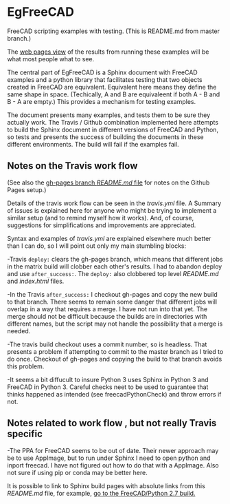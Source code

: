# EgFreeCAD
FreeCAD scripting examples with testing.
(This is README.md from master branch.)

The 
<a href="https://pdgilbert.github.io/EgFreeCAD/index.html">web pages view</a>
of the results from running these examples will be what most people what to see.

The central part of EgFreeCAD is a Sphinx document with FreeCAD examples and a
python library that facilitates testing that two objects created in FreeCAD are
equivalent. Equivalent here means they define the same shape in space.
(Techically, A and B are equivaleent if both A - B and B - A are empty.)
This provides a mechanism for testing examples.

The document presents many examples, and tests them to be sure they actually work.
The Travis / Github combination implemented here attempts to build the Sphinx
document in different versions of FreeCAD and Python, 
so tests and presents the success of building the documents in these different
environments. The build will fail if the examples fail.

##  Notes on the Travis work flow
(See also the 
[gh-pages branch *README.md* file](https://github.com/pdgilbert/EgFreeCAD/tree/gh-pages/README.md)
for notes on the Github Pages setup.)

Details of the travis work flow can be seen in the *travis.yml* file. 
A Summary of issues is explained here for anyone who might be trying to 
implement a similar setup (and to remind myself how it works).
And, of course, suggestions for simplifications and improvements are appreciated.

Syntax and examples of *travis.yml* are explained elsewhere much better than I 
can do, so I will point out only my main stumbling blocks:

-Travis `deploy:` clears the gh-pages branch, which means that different jobs in
the matrix build will clobber each other's results. I had to abandon deploy and
use `after_success:`. The `deploy:` also clobbered top level *README.md* and 
*index.html* files.

-In the Travis `after_success:` I checkout gh-pages and copy the new build to 
that branch. There seems to remain some danger that different jobs will 
overlap in a way that requires a merge. I have not run into that yet. The merge
should not be difficult because the builds are in directories with different names,
but the script may not handle the possibility that a merge is needed.

-The travis build checkout uses a commit number, so is headless. That presents
a problem if attempting to commit to the master branch as I tried to do once.
Checkout of gh-pages  and copying the build to that branch avoids this problem.

-It seems a bit diffucult to insure Python 3 uses Sphinx in Python 3 and FreeCAD
in  Python 3. Careful checks neet to be used to guarantee that thinks happened
as intended (see freecadPythonCheck) and throw errors if not.

##  Notes related to work flow , but not really Travis specific

-The PPA for FreeCAD seems to be out of date. Their newer approach may be to use
AppImage, but to run under Sphinx I need to open python and inport freecad. 
I have not figured out how to do that with a AppImage. Also not sure if using
pip or conda may be better here.

It is possible to link to Sphinx build pages with absolute links from
this *README.md* file, for example, 
[go to the FreeCAD/Python 2.7 build.](https://pdgilbert.github.io/EgFreeCAD/build_freecad/Python-2.7/html)


